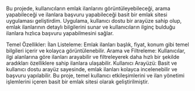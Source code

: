 Bu projede, kullanıcıların emlak ilanlarını görüntüleyebileceği, arama yapabileceği ve ilanlara başvuru yapabileceği basit bir emlak sitesi uygulaması geliştirdim. Uygulama, kullanıcı dostu bir arayüze sahip olup, emlak ilanlarının detaylı bilgilerini sunar ve kullanıcıların ilginç bulduğu ilanlara hızlıca başvuru yapabilmesini sağlar.

Temel Özellikler:
İlan Listeleme: Emlak ilanları başlık, fiyat, konum gibi temel bilgileri içerir ve kolayca görüntülenebilir.
Arama ve Filtreleme: Kullanıcılar, ilgi alanlarına göre ilanları arayabilir ve filtreleyerek daha hızlı bir şekilde aradıkları özelliklere sahip ilanlara ulaşabilir.
Kullanıcı Arayüzü: Basit ve kullanıcı dostu arayüz sayesinde, emlak ilanları kolayca incelenebilir ve başvuru yapılabilir.
Bu proje, temel kullanıcı etkileşimlerini ve ilan yönetimi işlemlerini içeren basit bir emlak sitesi olarak geliştirilmiştir.
